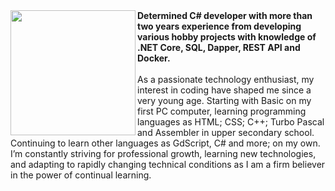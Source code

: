 <img src='P1540783.jpg' width='200px' align='left'>
<strong>Determined C# developer with more than two years experience from developing various hobby projects with knowledge of .NET Core, SQL, Dapper, REST API and Docker.</strong>
<BR/><BR/>
As a passionate technology enthusiast, my interest in coding have shaped me since a very young age. Starting with Basic on my first PC computer, learning programming languages as HTML; CSS; C++; Turbo Pascal and Assembler in upper secondary school. Continuing to learn other languages as GdScript, C# and more; on my own. 
I’m constantly striving for professional growth, learning new technologies, and adapting to rapidly changing technical conditions as I am a firm believer in the power of continual learning.
